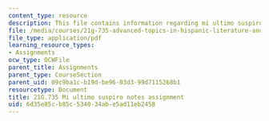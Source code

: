 ```yaml
---
content_type: resource
description: This file contains information regarding mi ultimo suspiro notes assignment.
file: /media/courses/21g-735-advanced-topics-in-hispanic-literature-and-film-the-films-of-luis-bunuel-fall-2013/6d35e85cb85c534034abe5ad11eb2458_MIT21G_735F13_ultimo_asgn.pdf
file_type: application/pdf
learning_resource_types:
- Assignments
ocw_type: OCWFile
parent_title: Assignments
parent_type: CourseSection
parent_uid: 09c9ba1c-b19d-be96-03d3-99d7115268b1
resourcetype: Document
title: 21G.735 Mi ultimo suspiro notes assignment
uid: 6d35e85c-b85c-5340-34ab-e5ad11eb2458
---
```

